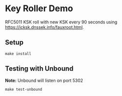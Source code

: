 # Key Roller Demo

RFC5011 KSK roll with new KSK every 90 seconds using https://icksk.dnssek.info/fauxroot.html.

## Setup

    make install

## Testing with Unbound

**Note:** Unbound will listen on port 5302

    make test-unbound
